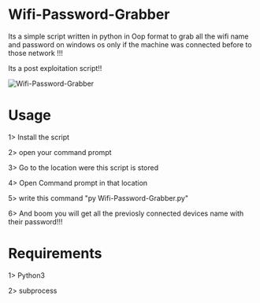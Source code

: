 # Wifi-Password-Grabber
Its a simple script written in python in Oop format to grab all the wifi name and password on windows os only if the machine was connected before to those network !!!

Its a post exploitation script!!


![Wifi-Password-Grabber](https://user-images.githubusercontent.com/78493034/132310779-d6a6d619-d010-4ced-8bfa-a60ad88c2772.png)

# Usage

1> Install the script


2> open your command prompt


3> Go to the location were this script is stored


4> Open Command prompt in that location


5> write this command "py Wifi-Password-Grabber.py"


6> And boom you will get all the previosly connected devices name with their password!!!



# Requirements


1> Python3


2> subprocess
